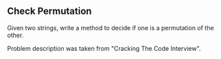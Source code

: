 ## Check Permutation
Given two strings, write a method to decide if one is a permutation of the other.

Problem description was taken from "Cracking The Code Interview".
